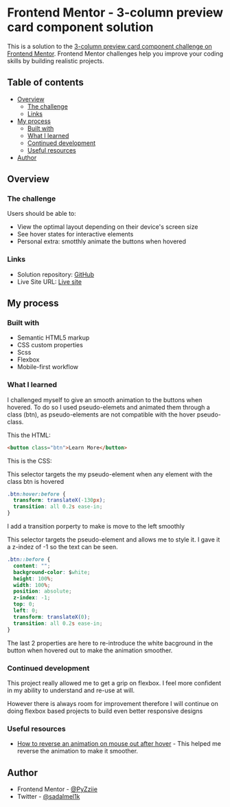 # Frontend Mentor - 3-column preview card component solution

This is a solution to the [3-column preview card component challenge on Frontend Mentor](https://www.frontendmentor.io/challenges/3column-preview-card-component-pH92eAR2-). Frontend Mentor challenges help you improve your coding skills by building realistic projects.

## Table of contents

- [Overview](#overview)
  - [The challenge](#the-challenge)
  - [Links](#links)
- [My process](#my-process)
  - [Built with](#built-with)
  - [What I learned](#what-i-learned)
  - [Continued development](#continued-development)
  - [Useful resources](#useful-resources)
- [Author](#author)

## Overview

### The challenge

Users should be able to:

- View the optimal layout depending on their device's screen size
- See hover states for interactive elements
- Personal extra: smotthly animate the buttons when hovered

### Links

- Solution repository: [GitHub](https://github.com/Sadalmelik-AT/3-column-preview-card)
- Live Site URL: [Live site](https://sadalmelik-at.github.io/3-column-preview-card/)

## My process

### Built with

- Semantic HTML5 markup
- CSS custom properties
- Scss
- Flexbox
- Mobile-first workflow

### What I learned

I challenged myself to give an smooth animation to the buttons when hovered. To do so I used pseudo-elemets and animated them through a class (btn), as pseudo-elements are not compatible with the hover pseudo-class.

This the HTML:

```html
<button class="btn">Learn More</button>
```

This is the CSS:

This selector targets the my pseudo-element when any element with the class btn is hovered

```css
.btn:hover:before {
  transform: translateX(-130px);
  transition: all 0.2s ease-in;
}
```

I add a transition porperty to make is move to the left smoothly

This selector targets the pseudo-element and allows me to style it. I gave it a z-indez of -1 so the text can be seen.

```css
.btn::before {
  content: "";
  background-color: $white;
  height: 100%;
  width: 100%;
  position: absolute;
  z-index: -1;
  top: 0;
  left: 0;
  transform: translateX(0);
  transition: all 0.2s ease-in;
}
```

The last 2 properties are here to re-introduce the white bacground in the button when hovered out to make the animation smoother.

### Continued development

This project really allowed me to get a grip on flexbox. I feel more confident in my ability to understand and re-use at will.

However there is always room for improvement therefore I will continue on doing flexbox based projects to build even better responsive designs

### Useful resources

- [How to reverse an animation on mouse out after hover](https://stackoverflow.com/questions/16516793/how-to-reverse-an-animation-on-mouse-out-after-hover) - This helped me reverse the animation to make it smoother.

## Author

- Frontend Mentor - [@PyZziie](https://www.frontendmentor.io/profile/yourusername)
- Twitter - [@sadalmel1k](https://twitter.com/Sadalmel1k)
